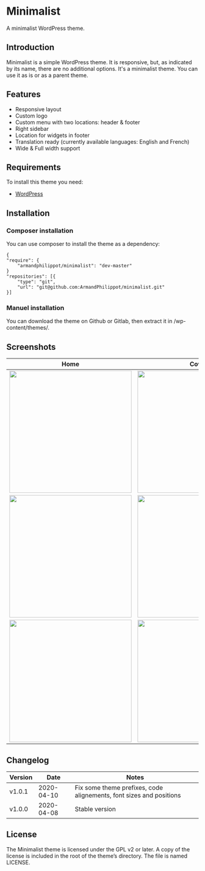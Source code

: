 # Minimalist

A minimalist WordPress theme.

## Introduction

Minimalist is a simple WordPress theme. It is responsive, but, as indicated by its name, there are no additional options. It's a minimalist theme. You can use it as is or as a parent theme.

## Features

-   Responsive layout
-   Custom logo
-   Custom menu with two locations: header & footer
-   Right sidebar
-   Location for widgets in footer
-   Translation ready (currently available languages: English and French)
-   Wide & Full width support

## Requirements

To install this theme you need:

-   [WordPress](https://wordpress.org/)

## Installation

### Composer installation

You can use composer to install the theme as a dependency:

```
{
"require": {
    "armandphilippot/minimalist": "dev-master"
}
"repositories": [{
    "type": "git",
    "url": "git@github.com:ArmandPhilippot/minimalist.git"
}]
```

### Manuel installation

You can download the theme on Github or Gitlab, then extract it in /wp-content/themes/.

## Screenshots

| Home                                                                                                                             | Cover                                                                                                                             | Media & Text                                                                                                                      |
| -------------------------------------------------------------------------------------------------------------------------------- | --------------------------------------------------------------------------------------------------------------------------------- | --------------------------------------------------------------------------------------------------------------------------------- |
| <img src="https://www.armandphilippot.com/wp-content/uploads/2020/04/minimalist-home.jpg" height="320" />                        | <img src="https://www.armandphilippot.com/wp-content/uploads/2020/04/minimalist-covers.jpg" height="320" />                       | <img src="https://www.armandphilippot.com/wp-content/uploads/2020/04/minimalist-media-text.jpg" height="320" />                   |
| <img src="https://www.armandphilippot.com/wp-content/uploads/2020/04/minimalist-home-sidebar.jpg" height="320" />                | <img src="https://www.armandphilippot.com/wp-content/uploads/2020/04/minimalist-covers-sidebar.jpg" height="320" />               | <img src="https://www.armandphilippot.com/wp-content/uploads/2020/04/minimalist-media-text-sidebar.jpg" height="320" />           |
| <img src="https://www.armandphilippot.com/wp-content/uploads/2020/04/minimalist-home-footer-widgets-sidebar.jpg" height="320" /> | <img src="https://www.armandphilippot.com/wp-content/uploads/2020/04/minimalist-covers-sidebar-tablet-scaled.jpg" height="320" /> | <img src="https://www.armandphilippot.com/wp-content/uploads/2020/04/minimalist-media-text-smartphone-scaled.jpg" height="320" /> |

## Changelog

| Version | Date       | Notes                                                               |
| ------- | ---------- | ------------------------------------------------------------------- |
| v1.0.1  | 2020-04-10 | Fix some theme prefixes, code alignements, font sizes and positions |
| v1.0.0  | 2020-04-08 | Stable version                                                      |

## License

The Minimalist theme is licensed under the GPL v2 or later. A copy of the license is included in the root of the theme’s directory. The file is named LICENSE.
